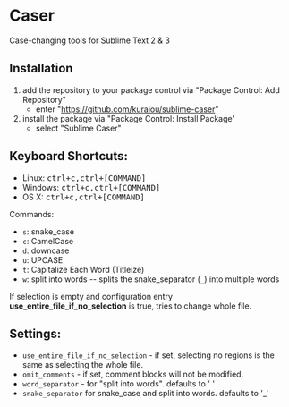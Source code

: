 Caser
=====

Case-changing tools for Sublime Text 2 & 3


Installation 
-------------

1. add the repository to your package control via "Package Control: Add Repository"
    * enter "https://github.com/kuraiou/sublime-caser"
2. install the package via "Package Control: Install Package'
    * select "Sublime Caser"

Keyboard Shortcuts:
-------------------

-   Linux: <kbd>ctrl+c,ctrl+[COMMAND]</kbd>
-   Windows: <kbd>ctrl+c,ctrl+[COMMAND]</kbd>
-   OS X: <kbd>ctrl+c,ctrl+[COMMAND]</kbd>

Commands:

-   `s`: snake_case
-   `c`: CamelCase
-   `d`: downcase
-   `u`: UPCASE
-   `t`: Capitalize Each Word (Titleize)
-   `w`: split into words -- splits the snake_separator (`_`) into multiple words

If selection is empty and configuration entry
**use_entire_file_if_no_selection** is true, tries to change whole file.

Settings:
---------

* `use_entire_file_if_no_selection` - if set, selecting no regions is the same as selecting the whole file.
* `omit_comments` - if set, comment blocks will not be modified.
* `word_separator` - for "split into words". defaults to ' '
* `snake_separator` for snake_case and split into words. defaults to '_'
